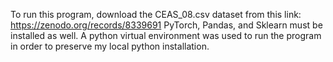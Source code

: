 To run this program, download the CEAS_08.csv dataset from this link: https://zenodo.org/records/8339691
PyTorch, Pandas, and Sklearn must be installed as well.
A python virtual environment was used to run the program in order to preserve my local python installation.
